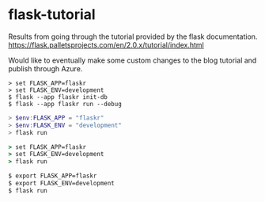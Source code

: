 # flask-tutorial
Results from going through the tutorial provided by the flask documentation.
https://flask.palletsprojects.com/en/2.0.x/tutorial/index.html

Would like to eventually make some custom changes to the blog tutorial and publish through Azure.

```
> set FLASK_APP=flaskr
> set FLASK_ENV=development
$ flask --app flaskr init-db
$ flask --app flaskr run --debug
```

```powershell
> $env:FLASK_APP = "flaskr"
> $env:FLASK_ENV = "development"
> flask run
```

```cmd
> set FLASK_APP=flaskr
> set FLASK_ENV=development
> flask run
```

```bash
$ export FLASK_APP=flaskr
$ export FLASK_ENV=development
$ flask run
```